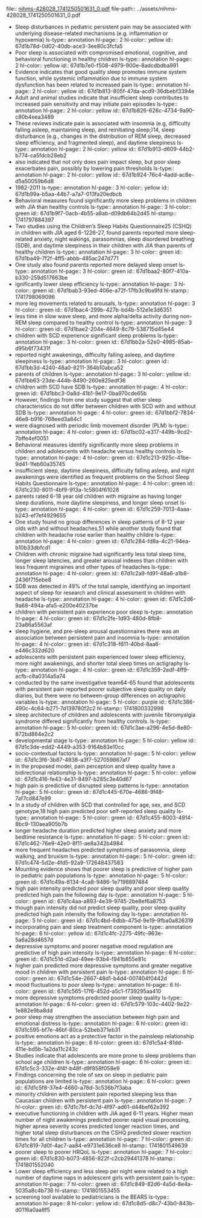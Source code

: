 file:: [nihms-428028_1741250501631_0.pdf](../assets/nihms-428028_1741250501631_0.pdf)
file-path:: ../assets/nihms-428028_1741250501631_0.pdf

- Sleep disturbances in pediatric persistent pain may be associated with underlying disease-related mechanisms (e.g. inflammation or hypoxemia)
  ls-type:: annotation
  hl-page:: 2
  hl-color:: yellow
  id:: 67d1b78d-0d02-40db-ace3-3ee80c3fcfa5
- Poor sleep is associated with compromised emotional, cognitive, and behavioral functioning in healthy children
  ls-type:: annotation
  hl-page:: 2
  hl-color:: yellow
  id:: 67d1b7e0-f508-4979-900e-8adcdbdba991
- Evidence indicates that good quality sleep promotes immune system function, while systemic inflammation due to immune system dysfunction has been related to increased pain
  ls-type:: annotation
  hl-page:: 2
  hl-color:: yellow
  id:: 67d1b813-805f-47da-acd9-36dbebf3394e
- Adult and animal studies indicate that insufficient sleep contributes to increased pain sensitivity and may initiate pain episodes
  ls-type:: annotation
  hl-page:: 2
  hl-color:: yellow
  id:: 67d1b826-626c-4734-9a90-c80b4eea3489
- These reviews indicate pain is associated with insomnia (e.g, difficulty falling asleep, maintaining sleep, and reinitiating sleep;)14, sleep disturbance (e.g., changes in the distribution of REM sleep, decreased sleep efficiency, and fragmented sleep), and daytime sleepiness
  ls-type:: annotation
  hl-page:: 2
  hl-color:: yellow
  id:: 67d1b913-d609-44b2-b774-ca5fdcb28eb2
- also indicated that not only does pain impact sleep, but poor sleep exacerbates pain, possibly by lowering pain thresholds
  ls-type:: annotation
  hl-page:: 2
  hl-color:: yellow
  id:: 67d1b924-76c4-4add-ac8e-d5a50059b6d8
- 1982-2011
  ls-type:: annotation
  hl-page:: 3
  hl-color:: yellow
  id:: 67d1b99a-b5aa-44b7-a7a7-013fa20edbcb
- Behavioral measures found significantly more sleep problems in children with JIA than healthy controls
  ls-type:: annotation
  hl-page:: 3
  hl-color:: green
  id:: 67d1b9f7-0acb-4b55-a8ab-d09db64b2d45
  hl-stamp:: 1741797884397
- Two studies using the Children’s Sleep Habits Questionnaire25 (CSHQ) in children with JIA aged 6-1226-27, found parents reported more sleep-related anxiety, night wakings, parasomnias, sleep disordered breathing (SDB), and daytime sleepiness in their children with JIA than parents of healthy children
  ls-type:: annotation
  hl-page:: 3
  hl-color:: green
  id:: 67d1ba49-7f2f-4ff5-abbb-485ac247d771
- One study also found parents reported more delayed sleep onset
  ls-type:: annotation
  hl-page:: 3
  hl-color:: green
  id:: 67d1baa2-80f7-410a-b330-259d517663be
- ignificantly lower sleep efficiency
  ls-type:: annotation
  hl-page:: 3
  hl-color:: green
  id:: 67d1bab3-93ed-406e-a72f-17fb3c9ba9fd
  hl-stamp:: 1741798069096
- more leg movements related to arousals,
  ls-type:: annotation
  hl-page:: 3
  hl-color:: green
  id:: 67d1bac4-299b-427b-bd4b-512e1e3d6351
- less time in slow wave sleep, and more alpha/delta activity during non-REM sleep compared to healthy control
  ls-type:: annotation
  hl-page:: 3
  hl-color:: green
  id:: 67d1bae2-204e-4649-8c79-538715d45e44
- children with SCD experience significant sleep problems
  ls-type:: annotation
  hl-page:: 3
  hl-color:: green
  id:: 67d1bb2a-52e0-4985-85ab-d95b6f73431f
- reported night awakenings, difficulty falling asleep, and daytime sleepiness
  ls-type:: annotation
  hl-page:: 3
  hl-color:: green
  id:: 67d1bb3d-4240-48a0-8211-364b10abca52
- parents of children
  ls-type:: annotation
  hl-page:: 3
  hl-color:: yellow
  id:: 67d1bb63-23de-444b-8490-260e825edf36
- children with SCD have SDB
  ls-type:: annotation
  hl-page:: 4
  hl-color:: green
  id:: 67d1bbc3-0a8d-41b1-9e17-0ba970cde65b
- However, findings from one study suggest that other sleep characteristics do not differ between children with SCD with and without SDB
  ls-type:: annotation
  hl-page:: 4
  hl-color:: green
  id:: 67d1bbf2-7834-46e8-b916-768eed3a84c1
- were diagnosed with periodic limb movement disorder (PLM)
  ls-type:: annotation
  hl-page:: 4
  hl-color:: green
  id:: 67d1bc02-e317-449b-9cd2-7bffe4ef0051
- Behavioral measures identify significantly more sleep problems in children and adolescents with headache versus healthy controls
  ls-type:: annotation
  hl-page:: 4
  hl-color:: green
  id:: 67d1c213-925c-41be-9d41-1feb60a35745
- insufficient sleep, daytime sleepiness, difficulty falling asleep, and night awakenings were identified as frequent problems on the School Sleep Habits Questionnaire
  ls-type:: annotation
  hl-page:: 4
  hl-color:: green
  id:: 67d1c230-8011-4bf9-913a-1c5804f61028
- parents rated 6-18 year old children with migraine as having longer sleep durations, more daytime sleepiness, and longer sleep onset
  ls-type:: annotation
  hl-page:: 4
  hl-color:: green
  id:: 67d1c259-7013-4aaa-b243-ef7ef4929655
- One study found no group differences in sleep patterns of 8-12 year olds with and without headaches,51 while another study found that children with headache rose earlier than healthy childre
  ls-type:: annotation
  hl-page:: 4
  hl-color:: green
  id:: 67d1c284-fd8a-4c21-94ea-b10b33dbfcd1
- Children with chronic migraine had significantly less total sleep time, longer sleep latencies, and greater arousal indexes than children with less frequent migraines and other types of headaches
  ls-type:: annotation
  hl-page:: 4
  hl-color:: green
  id:: 67d1c2a9-fd91-48a6-a1b8-2436f715ebe8
- SDB was detected in 49% of the total sample, identifying an important aspect of sleep for research and clinical assessment in children with headache
  ls-type:: annotation
  hl-page:: 4
  hl-color:: green
  id:: 67d1c2d6-9a68-494a-afa5-e200e40237be
- children with persistent pain experience poor sleep
  ls-type:: annotation
  hl-page:: 4
  hl-color:: green
  id:: 67d1c2fe-1d93-480d-8fb8-23a86a5563af
- sleep hygiene, and pre-sleep arousal questionnaires there was an association between persistent pain and insomnia
  ls-type:: annotation
  hl-page:: 4
  hl-color:: green
  id:: 67d1c318-f611-40bd-8aa6-e446c332d620
- adolescents with persistent pain experienced lower sleep efficiency, more night awakenings, and shorter total sleep times on actigraphy
  ls-type:: annotation
  hl-page:: 4
  hl-color:: green
  id:: 67d1c359-2edf-4ff9-acfb-c8a0314a5a74
- conducted by the same investigative team64-65 found that adolescents with persistent pain reported poorer subjective sleep quality on daily diaries, but there were no between-group differences on actigraphic variables
  ls-type:: annotation
  hl-page:: 5
  hl-color:: purple
  id:: 67d1c386-490c-4c64-b271-7d139780f2c2
  hl-stamp:: 1741800332998
- sleep architecture of children and adolescents with juvenile fibromyalgia syndrome differed significantly from healthy controls.
  ls-type:: annotation
  hl-page:: 5
  hl-color:: green
  id:: 67d1c3ae-a296-4e5d-8e80-872bd864e2c2
- developmental stage
  ls-type:: annotation
  hl-page:: 5
  hl-color:: yellow
  id:: 67d1c3de-edd2-4449-a353-9164b83e10cc
- socio-contextual factors
  ls-type:: annotation
  hl-page:: 5
  hl-color:: yellow
  id:: 67d1c3f6-3b87-4938-a3f7-527059867af7
- In the proposed model, pain perception and sleep quality have a bidirectional relationship
  ls-type:: annotation
  hl-page:: 5
  hl-color:: yellow
  id:: 67d1c416-fe43-4e31-8497-b285c3e40d67
- high pain is predictive of disrupted sleep patterns
  ls-type:: annotation
  hl-page:: 5
  hl-color:: green
  id:: 67d1c445-670e-4686-9f48-7af7cd847e99
- In a study of children with SCD that controlled for age, sex, and SCD genotype,18 high pain predicted poor self-reported sleep quality
  ls-type:: annotation
  hl-page:: 5
  hl-color:: green
  id:: 67d1c455-8003-4914-8bc9-130aea905b7b
- longer headache duration predicted higher sleep anxiety and more bedtime resistance
  ls-type:: annotation
  hl-page:: 5
  hl-color:: green
  id:: 67d1c462-76e9-42e0-8f11-ae8a342b4984
- more frequent headaches predicted symptoms of parasomnia, sleep walking, and bruxism
  ls-type:: annotation
  hl-page:: 5
  hl-color:: green
  id:: 67d1c474-5d2e-4fd5-92a9-172648437583
- Mounting evidence shows that poorer sleep is predictive of higher pain in pediatric pain populations
  ls-type:: annotation
  hl-page:: 5
  hl-color:: green
  id:: 67d1c49a-8134-4ca8-9486-1e7198897484
- high pain intensity predicted poor sleep quality and poor sleep quality predicted high pain the following day
  ls-type:: annotation
  hl-page:: 5
  hl-color:: green
  id:: 67d1c4aa-a893-4e39-9745-2be8ef6a8753
- though pain intensity did not predict sleep quality, poor sleep quality predicted high pain intensity the following day
  ls-type:: annotation
  hl-page:: 5
  hl-color:: green
  id:: 67d1c4bd-6dbb-475d-9e19-9fba0a826319
- incorporating pain and sleep treatment component
  ls-type:: annotation
  hl-page:: 6
  hl-color:: yellow
  id:: 67d1c4fc-2275-49fc-963e-5a6a28d4657d
- depressive symptoms and poorer negative mood regulation are predictive of high pain intensity
  ls-type:: annotation
  hl-page:: 6
  hl-color:: green
  id:: 67d1c51d-d2ad-49ee-93b4-f941b855e81c
- higher pain predicted more depressive symptoms and greater negative mood in children with persistent pain
  ls-type:: annotation
  hl-page:: 6
  hl-color:: green
  id:: 67d1c54e-2667-48d1-b4d4-007404f0442d
- mood fluctuations to poor sleep
  ls-type:: annotation
  hl-page:: 6
  hl-color:: green
  id:: 67d1c565-17f6-452d-a5c1-f739295aa410
- more depressive symptoms predicted poorer sleep quality
  ls-type:: annotation
  hl-page:: 6
  hl-color:: green
  id:: 67d1c579-103c-4402-9e22-1e882e9ba8dd
- poor sleep may strengthen the association between high pain and emotional distress
  ls-type:: annotation
  hl-page:: 6
  hl-color:: green
  id:: 67d1c595-bf7e-46bf-80ca-52beb371eb31
- positive emotions act as a protective factor in the painsleep relationship
  ls-type:: annotation
  hl-page:: 6
  hl-color:: green
  id:: 67d1c5a4-81dd-411e-bd5b-1a2da11c243c
- Studies indicate that adolescents are more prone to sleep problems than school age children
  ls-type:: annotation
  hl-page:: 6
  hl-color:: green
  id:: 67d1c5c3-332e-4f4f-b48f-d9f858f058e9
- Findings concerning the role of sex on sleep in pediatric pain populations are limited
  ls-type:: annotation
  hl-page:: 6
  hl-color:: green
  id:: 67d1c5f8-37e4-4660-a78d-3c536b7f3aba
- minority children with persistent pain reported sleeping less than Caucasian children with persistent pain
  ls-type:: annotation
  hl-page:: 7
  hl-color:: green
  id:: 67d1c7bf-dc7d-4f97-ad61-d44bef62e392
- executive functioning in children with JIA aged 6-11 years. Higher mean number of night awakenings predicted poorer rapid visual processing, higher apnea severity scores predicted longer reaction times, and higher total sleep disturbances on the CSHQ predicted slower reaction times for all children
  ls-type:: annotation
  hl-page:: 7
  hl-color:: green
  id:: 67d1c819-7d0f-4ac7-aa84-e9731e636ce8
  hl-stamp:: 1741801549639
- poorer sleep to poorer HRQoL
  ls-type:: annotation
  hl-page:: 7
  hl-color:: green
  id:: 67d1c830-b073-4856-822f-c2cb29441378
  hl-stamp:: 1741801552040
- Lower sleep efficiency and less sleep per night were related to a high number of daytime naps in adolescent girls with persistent pain
  ls-type:: annotation
  hl-page:: 7
  hl-color:: green
  id:: 67d1c849-82d6-4a5d-8e4a-5035a8c4b736
  hl-stamp:: 1741801553455
- screening tool available to pediatricians is the BEARS
  ls-type:: annotation
  hl-page:: 8
  hl-color:: yellow
  id:: 67d1c8d5-d8c7-43b0-843b-d0116a0aa8f5